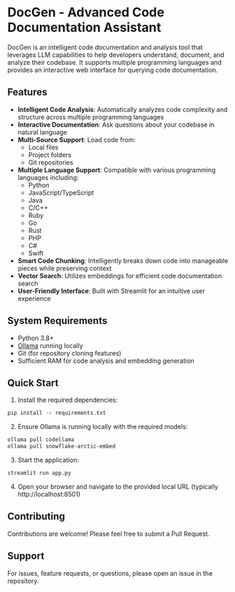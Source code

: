 # DocGen - Advanced Code Documentation Assistant

DocGen is an intelligent code documentation and analysis tool that leverages LLM capabilities to help developers understand, document, and analyze their codebase. It supports multiple programming languages and provides an interactive web interface for querying code documentation.

## Features

- **Intelligent Code Analysis**: Automatically analyzes code complexity and structure across multiple programming languages
- **Interactive Documentation**: Ask questions about your codebase in natural language
- **Multi-Source Support**: Load code from:
  - Local files
  - Project folders
  - Git repositories
- **Multiple Language Support**: Compatible with various programming languages including:
  - Python
  - JavaScript/TypeScript
  - Java
  - C/C++
  - Ruby
  - Go
  - Rust
  - PHP
  - C#
  - Swift
- **Smart Code Chunking**: Intelligently breaks down code into manageable pieces while preserving context
- **Vector Search**: Utilizes embeddings for efficient code documentation search
- **User-Friendly Interface**: Built with Streamlit for an intuitive user experience

## System Requirements

- Python 3.8+
- [Ollama](https://ollama.ai/) running locally
- Git (for repository cloning features)
- Sufficient RAM for code analysis and embedding generation

## Quick Start

1. Install the required dependencies:
```bash
pip install -r requirements.txt
```

2. Ensure Ollama is running locally with the required models:
```bash
ollama pull codellama
ollama pull snowflake-arctic-embed
```

3. Start the application:
```bash
streamlit run app.py
```

4. Open your browser and navigate to the provided local URL (typically http://localhost:8501)

## Contributing

Contributions are welcome! Please feel free to submit a Pull Request.

## Support

For issues, feature requests, or questions, please open an issue in the repository.